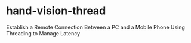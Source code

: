 # hand-vision-thread
Establish a Remote Connection Between a PC and a Mobile Phone Using Threading to Manage Latency
